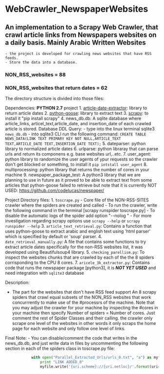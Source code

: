 # WebCrawler_NewspaperWebsites

## An implementation to a Scrapy Web Crawler, that crawl article links from Newspapers websites on a daily basis. Mainly Arabic Written Websites 
	- the project is developed for crawling news websites that have RSS feeds.
	- Store the data into a database.

### NON_RSS_websites = 88
### NON_RSS_websites that return dates = 62

The directory structure is divided into those files:

Dependencies: __PYTHON 2.7__ project
	1. [article-date-extractor](https://github.com/Webhose/article-date-extractor): library to return article dates
	2. [python-goose](https://github.com/grangier/python-goose): library to extract text
	3. [scrapy](https://github.com/scrapy/scrapy): to install it "pip install scrapy"
	4. news_db.db: A sqlite database where article_links, articel_text,article_date, and insertion_date of each crawled article is stored.
		Database DDL Query:
		- type into the linux terminal sqlite3 `news_db.db`
		- into sqlite3 CLI run the following command:
			```
				 CREATE TABLE NEWS_DATA(LINK TEXT PRIMARY KEY NOT NULL,ARTICLE_TEXT TEXT,ARTICLE_DATE TEXT,INSERTION_DATE TEXT);
			```
	5. dateparser: python library to normalized article dates
	6. urlparse: python libraray that can parse urls and return its componens e.g. base websites url,..etc.
	7. user_agent: python library to randomize the user agents of ypur requests so the crawler don't get blocked or something, to install it `pip intstall user_agent`
	8. multiprocessing: python library that returns the number of cores in your machine
	9. newspaper_package_test: A python3 library that we are planning to use in future as it proved to be able to extract text from some articles that python-goose failed to retrieve but note that it is currently NOT USED: https://github.com/codelucas/newspaper/

Project Directory files:
	1. `toscrape.py`
		- Core file of the NON-RSS-SITES crawler where the spiders are created and called 
		- To run the crawler, write the following command in the terminal [scrapy runspider toscrape.py]
		- To disable the automatic logs of the spider add option "--nolog " 
		- For more investigation regarding scrapy options use ```scrapy --help``` or `scrapy runspider --help`
	3. `article_text_retrieval.py`: Contains a function that uses python-goose to extract arabic and english text using 'html parser' which is specified by default or 'soup' parser.
	4. `date_retrieval_manually.py`: A file that contains some functions to try extract article dates specifically for the non-RSS websites list, it was developed using Beautifulsoup4 library.
	5. `checking_parellism.py`: To inspect the websites chunks that are crawled by each of the the 8 spiders corrisponding to the CPU 8 cores.
	7. `aricele_3k_extractor.py`: Contains code that runs the newspaper package [python3], it is ***NOT YET USED*** and need integration with `sqlite3` database


Description:
-	The part for the websites that don't have RSS feed support
	An 8 scrapy spiders that crawl equal subsets of the NON_RSS websites that work concurrrently to make use of the #processrs of the machine. Note that you may adjust the crawler for your machine by inspecting the #cores in your machine then specify Number of spiders = Number of cores. Just comment the rest of Spider Classes and their calling. the crawler only scrape one level of the websites in other words it only scraps the home page for each website and only follow one level of links.



Final Note:
	- You can disable/comment the code that writes in the news_db.db, and just write data in files by uncommenting the following section in each of the spiders class in toscrape.py file:
```python
            with open("Parallel_Extracted_Urls/urls_0.txt", "a") as myfile:    
                print "LINK ADDED_0"
                myfile.write('{uri.scheme}://{uri.netloc}/'.format(uri=parsed_uri) + "," + response.url + "," + str(date)[0:10]+ "\r\n") 
```
